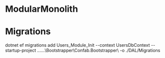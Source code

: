 # ModularMonolith

# Migrations

dotnet ef migrations add Users_Module_Init --context UsersDbContext --startup-project ..\..\..\Bootstrapper\Confab.Bootstrapper\ -o ./DAL/Migrations